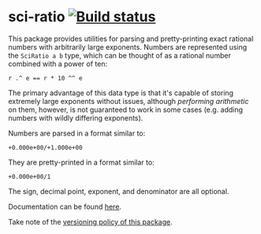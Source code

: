 sci-ratio [![Build status][ci]][ca]
=================================

This package provides utilities for parsing and pretty-printing exact rational
numbers with arbitrarily large exponents.  Numbers are represented using the
`SciRatio a b` type, which can be thought of as a rational number combined
with a power of ten:

    r .^ e == r * 10 ^^ e

The primary advantage of this data type is that it's capable of storing
extremely large exponents without issues, although *performing arithmetic* on
them, however, is not guaranteed to work in some cases (e.g. adding numbers
with wildly differing exponents).

Numbers are parsed in a format similar to:

    +0.000e+00/+1.000e+00

They are pretty-printed in a format similar to:

    +0.000e+00/1

The sign, decimal point, exponent, and denominator are all optional.

Documentation can be found [here][doc].

Take note of the [versioning policy of this package][pvp].

[ca]:  https://travis-ci.org/Rufflewind/sci-ratio
[ci]:  https://travis-ci.org/Rufflewind/sci-ratio.svg?branch=master
[doc]: http://rufflewind.com/sci-ratio
[pvp]: https://gist.github.com/Rufflewind/03f4e03f7cfa52b8f07d
